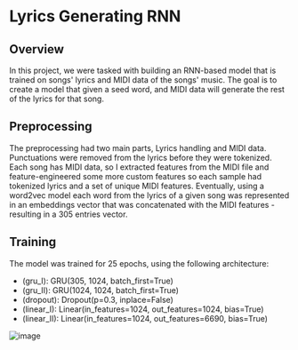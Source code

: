# Lyrics Generating RNN

## Overview
In this project, we were tasked with building an RNN-based model that is trained on songs' lyrics and MIDI data of the songs' music. The goal is to create a model that given a seed word, and MIDI data will generate the rest of the lyrics for that song.

## Preprocessing
The preprocessing had two main parts, Lyrics handling and MIDI data. Punctuations were removed from the lyrics before they were tokenized. Each song has MIDI data, so I extracted features from the MIDI file and feature-engineered some more custom features so each sample had tokenized lyrics and a set of unique MIDI features. Eventually, using a word2vec model each word from the lyrics of a given song was represented in an embeddings vector that was concatenated with the MIDI features - resulting in a 305 entries vector.

## Training
The model was trained for 25 epochs, using the following architecture:
 - (gru_I): GRU(305, 1024, batch_first=True)
 - (gru_II): GRU(1024, 1024, batch_first=True)
 - (dropout): Dropout(p=0.3, inplace=False)
 - (linear_I): Linear(in_features=1024, out_features=1024, bias=True)
 - (linear_II): Linear(in_features=1024, out_features=6690, bias=True)

![image](https://github.com/AlonSchneider27/lyrics-generating-RNN/assets/99593061/62bf846e-a162-4540-b4a6-b427630c45c5)
